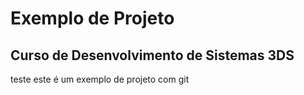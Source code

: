 # Exemplo de Projeto

## Curso de Desenvolvimento de Sistemas 3DS

teste este é um exemplo de projeto com git